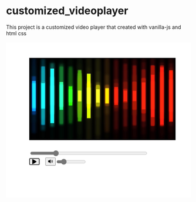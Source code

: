 # customized_videoplayer
This project is a customized video player that created with vanilla-js and html css
<br>
<br>
<img src="./videoPlayer.png">
